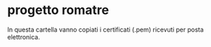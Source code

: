 # progetto romatre

In questa cartella vanno copiati i certificati (.pem) ricevuti per posta elettronica. 